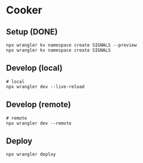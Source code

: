 # Cooker

## Setup (DONE)

```
npx wrangler kv namespace create SIGNALS --preview
npx wrangler kv namespace create SIGNALS
```

## Develop (local)

```
# local
npx wrangler dev --live-reload
```

## Develop (remote)

```
# remote
npx wrangler dev --remote
```

## Deploy

```
npx wrangler deploy
```
